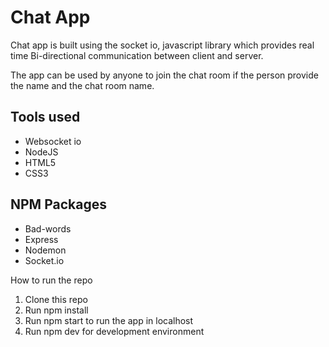 # Chat App

Chat app is built using the socket io, javascript library which provides real time Bi-directional communication between client and server.

The app can be used by anyone to join the chat room if the person provide the name and the chat room name.

## Tools used
* Websocket io
* NodeJS
* HTML5
* CSS3

## NPM Packages
* Bad-words
* Express
* Nodemon
* Socket.io

How to run the repo
1.	Clone this repo
2.	Run npm install
3.	Run npm start to run the app in localhost
4.	Run npm dev for development environment
